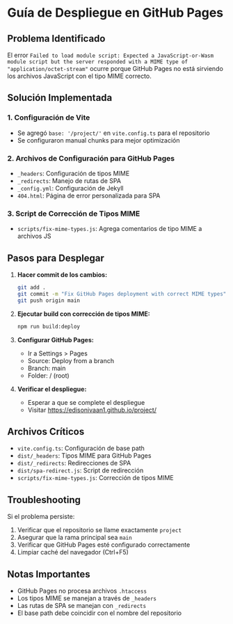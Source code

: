 # Guía de Despliegue en GitHub Pages

## Problema Identificado

El error `Failed to load module script: Expected a JavaScript-or-Wasm module script but the server responded with a MIME type of "application/octet-stream"` ocurre porque GitHub Pages no está sirviendo los archivos JavaScript con el tipo MIME correcto.

## Solución Implementada

### 1. Configuración de Vite
- Se agregó `base: '/project/'` en `vite.config.ts` para el repositorio
- Se configuraron manual chunks para mejor optimización

### 2. Archivos de Configuración para GitHub Pages
- `_headers`: Configuración de tipos MIME
- `_redirects`: Manejo de rutas de SPA
- `_config.yml`: Configuración de Jekyll
- `404.html`: Página de error personalizada para SPA

### 3. Script de Corrección de Tipos MIME
- `scripts/fix-mime-types.js`: Agrega comentarios de tipo MIME a archivos JS

## Pasos para Desplegar

1. **Hacer commit de los cambios:**
   ```bash
   git add .
   git commit -m "Fix GitHub Pages deployment with correct MIME types"
   git push origin main
   ```

2. **Ejecutar build con corrección de tipos MIME:**
   ```bash
   npm run build:deploy
   ```

3. **Configurar GitHub Pages:**
   - Ir a Settings > Pages
   - Source: Deploy from a branch
   - Branch: main
   - Folder: / (root)

4. **Verificar el despliegue:**
   - Esperar a que se complete el despliegue
   - Visitar https://edisonivaan1.github.io/project/

## Archivos Críticos

- `vite.config.ts`: Configuración de base path
- `dist/_headers`: Tipos MIME para GitHub Pages
- `dist/_redirects`: Redirecciones de SPA
- `dist/spa-redirect.js`: Script de redirección
- `scripts/fix-mime-types.js`: Corrección de tipos MIME

## Troubleshooting

Si el problema persiste:

1. Verificar que el repositorio se llame exactamente `project`
2. Asegurar que la rama principal sea `main`
3. Verificar que GitHub Pages esté configurado correctamente
4. Limpiar caché del navegador (Ctrl+F5)

## Notas Importantes

- GitHub Pages no procesa archivos `.htaccess`
- Los tipos MIME se manejan a través de `_headers`
- Las rutas de SPA se manejan con `_redirects`
- El base path debe coincidir con el nombre del repositorio 